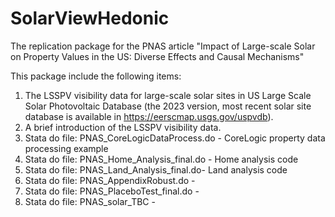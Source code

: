 # SolarViewHedonic
The replication package for the PNAS article "Impact of Large-scale Solar on Property Values in the US: Diverse Effects and Causal Mechanisms"

This package include the following items:
1. The LSSPV visibility data for large-scale solar sites in US Large Scale Solar Photovoltaic Database (the 2023 version, most recent solar site database is available in https://eerscmap.usgs.gov/uspvdb).
2. A brief introduction of the LSSPV visibility data.
3. Stata do file: PNAS_CoreLogicDataProcess.do - CoreLogic property data processing example
4. Stata do file: PNAS_Home_Analysis_final.do - Home analysis code 
5. Stata do file: PNAS_Land_Analysis_final.do- Land analysis code 
6. Stata do file: PNAS_AppendixRobust.do -
7. Stata do file: PNAS_PlaceboTest_final.do - 
8. Stata do file: PNAS_solar_TBC - 
